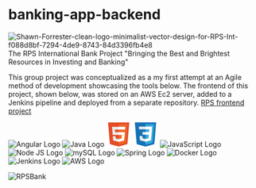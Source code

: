# banking-app-backend
<img src="https://i.ibb.co/zxKYKxF/Shawn-Forrester-clean-logo-minimalist-vector-design-for-RPS-Int-f088d8bf-7294-4de9-8743-84d3396fb4e8.png" alt="Shawn-Forrester-clean-logo-minimalist-vector-design-for-RPS-Int-f088d8bf-7294-4de9-8743-84d3396fb4e8" border="0" width="120">
The RPS International Bank Project
"Bringing the Best and Brightest Resources in Investing and Banking"

This group project was conceptualized as a my first attempt at an Agile method of development showcasing the tools below. The frontend of this project, shown below, was stored on an AWS Ec2 server, added to a Jenkins pipeline and deployed from a separate repository. <a href="https://github.com/shawnyforrester/banking-app-frontend.git">RPS frontend project</a>

 <img src="https://cdn.worldvectorlogo.com/logos/angular-icon-1.svg" alt="Angular Logo" width="50" height="50"/> <img src="https://cdn.worldvectorlogo.com/logos/java.svg" alt="Java Logo" width="50" height="50"/> <img src="https://raw.githubusercontent.com/devicons/devicon/7a4ca8aa871d6dca81691e018d31eed89cb70a76/icons/html5/html5-original.svg" alt="HTML5 Logo" width="50" height="50"/> <img src="https://raw.githubusercontent.com/devicons/devicon/7a4ca8aa871d6dca81691e018d31eed89cb70a76/icons/css3/css3-original.svg" alt="CSS3 Logo" width="50" height="50"/>   <img src="https://cdn.worldvectorlogo.com/logos/logo-javascript.svg" alt="JavaScript Logo" width="50" height="50"/> <img src="https://cdn.worldvectorlogo.com/logos/nodejs-icon.svg" alt="Node JS Logo" width="50" height="50"/> <img src="https://cdn.worldvectorlogo.com/logos/mysql-6.svg" alt="mySQL Logo" width="50" height="50"> <img src = "https://cdn.worldvectorlogo.com/logos/spring-3.svg" alt = "Spring Logo" width="50" height="50"/> <img src="https://cdn.worldvectorlogo.com/logos/docker.svg" alt="Docker Logo" width="50" height="50"/> <img src="https://cdn.worldvectorlogo.com/logos/jenkins-1.svg" alt="Jenkins Logo" width="50" height="50"/> <img src="https://cdn.worldvectorlogo.com/logos/amazon-web-services-2.svg" alt="AWS Logo" width="50" height="50"/>
 
<img src="https://i.ibb.co/c1frSWp/RPSBank.jpg" alt="RPSBank" border="0">

